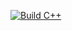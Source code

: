 [![Build C++](https://github.com/laurunion/MyFirstExample/actions/workflows/build.yml/badge.svg)](https://github.com/laurunion/MyFirstExample/actions/workflows/build.yml)
